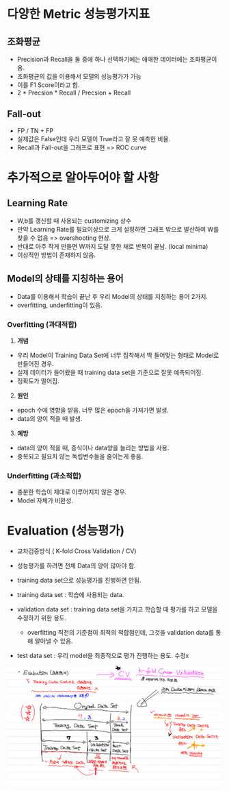 # 다양한 Metric 성능평가지표



## 조화평균

* Precision과 Recall을 둘 중에 하나 선택하기에는 애매한 데이터에는 조화평균이용.
* 조화평균의 값을 이용해서 모델의 성능평가가 가능
* 이를 F1 Score이라고 함.
* 2 * Precsion * Recall / Precsion + Recall



## Fall-out

* FP / TN + FP
* 실제값은 False인데 우리 모델이 True라고 잘 못 예측한 비율.
* Recall과 Fall-out을 그래프로 표현 => ROC curve



# 추가적으로 알아두어야 할 사항



## Learning Rate

* W,b를 갱신할 때 사용되는 customizing 상수
* 만약 Learning Rate를 필요이상으로 크게 설정하면 그래프 밖으로 발산하여 W를 찾을 수 없음 => overshooting 현상.
* 반대로 아주 작게 만들면 W까지 도달 못한 채로 반복이 끝남. (local minima)
* 이상적인 방법이 존재하지 않음.



## Model의 상태를 지칭하는 용어

* Data를 이용해서 학습이 끝난 후 우리 Model의 상태를 지칭하는 용어 2가지.
* overfitting, underfitting이 있음.



### Overfitting (과대적합)

1. **개념**

* 우리 Model이 Training Data Set에 너무 집착해서 딱 들어맞는 형태로 Model로 만들어진 경우.
* 실제 데이터가 들어왔을 때 training data set을 기준으로 잘못 예측되어짐.
* 정확도가 떨어짐.



2. **원인**

* epoch 수에 영향을 받음. 너무 많은 epoch을 가져가면 발생.
* data의 양이 적을 때 발생.



3. **예방**

* data의 양이 적을 때, 증식이나 data양을 늘리는 방법을 사용.
* 중복되고 필요치 않는 독립변수들을 줄이는게 좋음.



### Underfitting (과소적합)

* 충분한 학습이 제대로 이루어지지 않은 경우.
* Model 자체가 비완성.





# Evaluation (성능평가)

* 교차검증방식 ( K-fold Cross Validation / CV)

* 성능평가를 하려면 전체 Data의 양이 많아야 함.

* training data set으로 성능평가를 진행하면 안됨.
* training data set : 학습에 사용되는 data.
* validation data set : training data set을 가지고 학습할 때 평가를 하고 모델을 수정하기 위한 용도.
  * overfitting 직전의 기준점이 최적의 적합점인데, 그것을 validation data를 통해 알아낼 수 있음.
* test data set : 우리 model을 최종적으로 평가 진행하는 용도. 수정x

![](md-images/evaluation.PNG)



